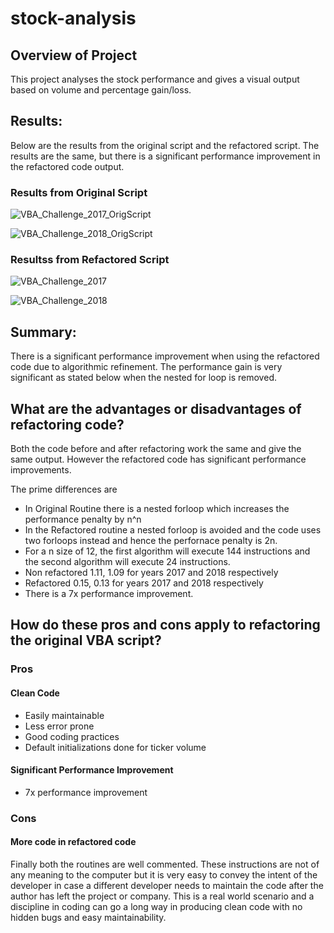 # stock-analysis

## Overview of Project

This project analyses the stock performance and gives a visual output based on volume and percentage gain/loss.


## Results: 

Below are the results from the original script and the refactored script.
The results are the same, but there is a significant performance improvement in the refactored code output.

### Results from Original Script
![VBA_Challenge_2017_OrigScript](https://user-images.githubusercontent.com/103329721/165004427-5884a232-f75c-42cf-bc11-b59e4c0d40ed.png)

![VBA_Challenge_2018_OrigScript](https://user-images.githubusercontent.com/103329721/165005081-5646374a-084f-47be-8fe0-d58d29a0776c.png)

### Resultss from Refactored Script

![VBA_Challenge_2017](https://user-images.githubusercontent.com/103329721/165004810-3e048ba8-363e-41ec-bb87-e7a1b25f7b9d.png)


![VBA_Challenge_2018](https://user-images.githubusercontent.com/103329721/165005099-615130e8-b0bb-400a-81ea-474685bc45f2.png)

## Summary:

There is a significant performance improvement when using the refactored code due to algorithmic refinement. The performance gain is very significant as stated below when the nested for loop is removed. 

## What are the advantages or disadvantages of refactoring code?

Both the code before and after refactoring work the same and give the same output. However the refactored code has significant performance improvements.

The prime differences are
* In Original Routine there is a nested forloop which increases the performance penalty by n^n
* In the Refactored routine a nested forloop is avoided and the code uses two forloops instead and hence the perfornace penalty is 2n.
* For a n size of 12, the first algorithm will execute 144 instructions and the second algorithm will execute 24 instructions. 
* Non refactored   1.11, 1.09 for years 2017 and 2018 respectively
* Refactored  0.15, 0.13 for years 2017 and 2018 respectively
* There is a 7x performance improvement.


## How do these pros and cons apply to refactoring the original VBA script?

### Pros
#### Clean Code
* Easily maintainable
* Less error prone
* Good coding practices
* Default initializations done for ticker volume

#### Significant Performance Improvement
* 7x performance improvement

### Cons
#### More code in refactored code

Finally both the routines are well commented. These instructions are not of any meaning to the computer but it is very easy to convey the intent of the developer in case a different developer needs to maintain the code after the author has left the project or company. This is a real world scenario and a discipline in coding can go a long way in producing clean code with no hidden bugs and easy maintainability. 
